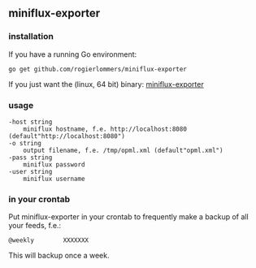 ## miniflux-exporter

### installation

If you have a running Go environment:

```
go get github.com/rogierlommers/miniflux-exporter
```

If you just want the (linux, 64 bit) binary: [miniflux-exporter](https://github.com/rogierlommers/miniflux-exporter/releases/download/1/miniflux-backup)

### usage
```
-host string
  	miniflux hostname, f.e. http://localhost:8080 (default"http://localhost:8080")
-o string
  	output filename, f.e. /tmp/opml.xml (default"opml.xml")
-pass string
  	miniflux password
-user string
  	miniflux username
```

### in your crontab
Put miniflux-exporter in your crontab to frequently make a backup of all your feeds, f.e.:

```
@weekly        XXXXXXX
```

This will backup once a week.
